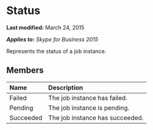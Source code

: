 
# Status 

 **Last modified:** March 24, 2015

 _**Applies to:** Skype for Business 2015_

Represents the status of a job instance.


## Members





|**Name**|**Description**|
|:-----|:-----|
|Failed|The job instance has failed.|
|Pending|The job instance is pending.|
|Succeeded|The job instance has succeeded.|
